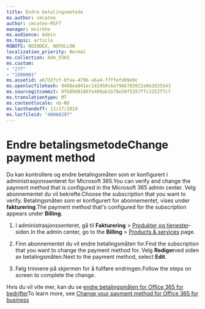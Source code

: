 ```yaml
---
title: Endre betalingsmetode
ms.author: cmcatee
author: cmcatee-MSFT
manager: mnirkhe
ms.audience: Admin
ms.topic: article
ROBOTS: NOINDEX, NOFOLLOW
localization_priority: Normal
ms.collection: Adm_O365
ms.custom:
- "277"
- "1500001"
ms.assetid: a67d2fcf-0faa-4796-a6a4-f7ffefd89e9c
ms.openlocfilehash: 9408ea841ec142450c6a796b703021e0e2835543
ms.sourcegitcommit: 0fb89d8106fe409ab1b78e50f5357ffc2252f7c7
ms.translationtype: MT
ms.contentlocale: nb-NO
ms.lasthandoff: 12/17/2019
ms.locfileid: "40068297"
---
```

# <a name="change-payment-method"></a><span data-ttu-id="72944-102">Endre betalingsmetode</span><span class="sxs-lookup"><span data-stu-id="72944-102">Change payment method</span></span>

<span data-ttu-id="72944-103">Du kan kontrollere og endre betalingsmåten som er konfigurert i administrasjonssenteret for Microsoft 365.</span><span class="sxs-lookup"><span data-stu-id="72944-103">You can verify and change the payment method that is configured in the Microsoft 365 admin center.</span></span> <span data-ttu-id="72944-104">Velg abonnementet du vil bekrefte.</span><span class="sxs-lookup"><span data-stu-id="72944-104">Choose the subscription that you want to verify.</span></span> <span data-ttu-id="72944-105">Betalingsmåten som er konfigurert for abonnementet, vises under **fakturering**.</span><span class="sxs-lookup"><span data-stu-id="72944-105">The payment method that's configured for the subscription appears under **Billing**.</span></span>
  
1. <span data-ttu-id="72944-106">I administrasjonssenteret, gå til **Fakturering** \> [Produkter og tjenester](https://go.microsoft.com/fwlink/p/?linkid=842054)-siden.</span><span class="sxs-lookup"><span data-stu-id="72944-106">In the admin center, go to the **Billing** \> [Products & services](https://go.microsoft.com/fwlink/p/?linkid=842054) page.</span></span>

2. <span data-ttu-id="72944-107">Finn abonnementet du vil endre betalingsmåten for.</span><span class="sxs-lookup"><span data-stu-id="72944-107">Find the subscription that you want to change the payment method for.</span></span> <span data-ttu-id="72944-108">Velg **Rediger**ved siden av betalingsmåten.</span><span class="sxs-lookup"><span data-stu-id="72944-108">Next to the payment method, select **Edit**.</span></span>

3. <span data-ttu-id="72944-109">Følg trinnene på skjermen for å fullføre endringen.</span><span class="sxs-lookup"><span data-stu-id="72944-109">Follow the steps on screen to complete the change.</span></span>

<span data-ttu-id="72944-110">Hvis du vil vite mer, kan du se [endre betalingsmåten for Office 365 for bedrifter](https://docs.microsoft.com/office365/admin/subscriptions-and-billing/change-payment-method)</span><span class="sxs-lookup"><span data-stu-id="72944-110">To learn more, see  [Change your payment method for Office 365 for business](https://docs.microsoft.com/office365/admin/subscriptions-and-billing/change-payment-method)</span></span>
